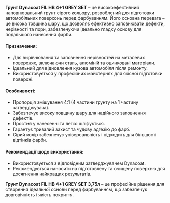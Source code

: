 **Грунт Dynacoat FIL HB 4+1 GREY SET** – це високоефективний наповнювальний грунт сірого кольору, розроблений для підготовки автомобільних поверхонь перед фарбуванням. Його основна перевага – це висока товщина шару, що дозволяє ефективно заповнювати дефекти, нерівності та пори, забезпечуючи ідеально гладку основу для подальшого нанесення фарби.

#### Призначення:

- Для вирівнювання та заповнення нерівностей на металевих поверхнях, включаючи сталь, алюміній та оцинковані матеріали.
- Ідеальний для відновлення кузова автомобіля після ремонту.
- Використовується у професійних майстернях для якісної підготовки поверхні.

#### Особливості:

- Пропорція змішування 4:1 (4 частини грунту на 1 частину затверджувача).
- Забезпечує високу товщину шару для надійного заповнення дефектів.
- Простий у нанесенні та легко шліфується.
- Гарантує тривалий захист та чудову адгезію до фарб.
- Сірий колір забезпечує універсальність і підходить для більшості відтінків фарби.

#### Рекомендації щодо використання:

- Використовується з відповідним затверджувачем Dynacoat.
- Рекомендується наносити на підготовлену та очищену поверхню для досягнення найкращих результатів.

**Грунт Dynacoat FIL HB 4+1 GREY SET 3,75л** – це професійне рішення для створення ідеальної основи перед фарбуванням, що забезпечує довговічність і якість покриття.
